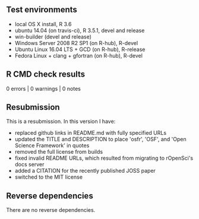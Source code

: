 ## Test environments
* local OS X install, R 3.6
* ubuntu 14.04 (on travis-ci),  R 3.5.1, devel and release
* win-builder (devel and release)
* Windows Server 2008 R2 SP1 (on R-hub), R-devel
* Ubuntu Linux 16.04 LTS + GCD (on R-hub), R-release
* Fedora Linux + clang + gfortran (on R-hub), R-devel

## R CMD check results

0 errors | 0 warnings | 0 notes

## Resubmission

This is a resubmission. In this version I have:

- replaced github links in README.md with fully specified URLs
- updated the TITLE and DESCRIPTION to place 'osfr', 'OSF', and 'Open Science Framework' in quotes
- removed the full license from builds
- fixed invalid README URLs, which resulted from migrating to rOpenSci's docs server
- added a CITATION for the recently published JOSS paper
- switched to the MIT license

## Reverse dependencies

There are no reverse dependencies.
